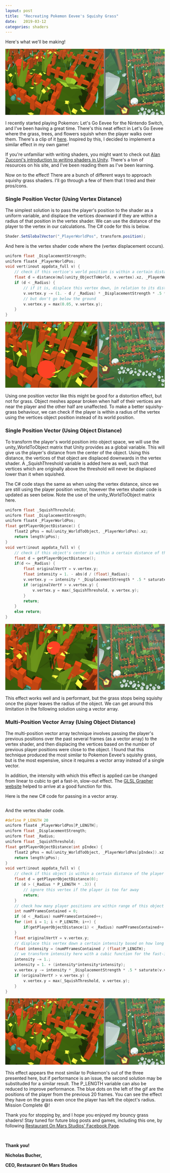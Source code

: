 ```yaml
---
layout: post
title:  "Recreating Pokemon Eevee's Squishy Grass"
date:   2019-03-12
categories: shaders
---
```


Here's what we'll be making!

![Single Position Vector (Using Object Distance)](/site-assets/blog-images-2019/grass-multi-position-object.gif)



I recently started playing Pokemon: Let's Go Eevee for the Nintendo Switch, and I've been having a great time. There's this neat effect in Let's Go Eevee where the grass, trees, and flowers squish when the player walks over them. There's a clip of it [here](https://youtu.be/Sjm6msCzQDE?t=37). Inspired by this, I decided to implement a similar effect in my own game!

If you're unfamiliar with writing shaders, you might want to check out [Alan Zucconi's introduction to writing shaders in Unity](https://www.alanzucconi.com/2015/06/10/a-gentle-introduction-to-shaders-in-unity3d/). There's a ton of resources on his site, and I've been reading them as I've been learning.

Now on to the effect! There are a bunch of different ways to approach squishy grass shaders. I'll go through a few of them that I tried and their pros/cons.

### Single Position Vector (Using Vertex Distance)


The simplest solution is to pass the player's position to the shader as a uniform variable, and displace the vertices downward if they are within a radius of that position in the vertex shader. We can use the distance of the player to the vertex in our calculations. The C# code for this is below.

```c#
Shader.SetGlobalVector("_PlayerWorldPos", transform.position);
```

And here is the vertex shader code where the (vertex displacement occurs).

```c
uniform float _DisplacementStrength;
uniform float4 _PlayerWorldPos;
void vert(inout appdata_full v) {
    // check if this vertice's world position is within a certain distance of the player
    float d = distance(mul(unity_ObjectToWorld, v.vertex).xz, _PlayerWorldPos.xz);
    if (d < _Radius) {
        // if it is, displace this vertex down, in relation to its distance to the player
        v.vertex.y -= (1. - d / _Radius) * _DisplacementStrength * .5 * saturate(v.vertex.y);
        // but don't go below the ground
        v.vertex.y = max(0.05, v.vertex.y);
    }
}
```
![Single Position Vector (Using Vertex Distance)](/site-assets/blog-images-2019/grass-single-position-vertex.gif)


Using one position vector like this might be good for a distortion effect, but not for grass. Object meshes appear broken when half of their vertices are near the player and the other half are unaffected. To make a better squishy-grass behaviour, we can check if the player is within a radius of the vertex using the vertices object position instead of its world position.

### Single Position Vector (Using Object Distance)

To transform the player's world position into object space, we will use the unity_WorldToObject matrix that Unity provides as a global variable. This will give us the player's distance from the center of the object. Using this distance, the vertices of that object are displaced downwards in the vertex shader. A _SquishThreshold variable is added here as well, such that vertices which are originally above the threshold will never be displaced lower than it when squished.

The C# code stays the same as when using the vertex distance, since we are still using the player position vector, however the vertex shader code is updated as seen below. Note the use of the unity_WorldToObject matrix here.

```c
uniform float _SquishThreshold;
uniform float _DisplacementStrength;
uniform float4 _PlayerWorldPos;
float getPlayerObjectDistance() {
    float2 pPos = mul(unity_WorldToObject, _PlayerWorldPos).xz;
    return length(pPos);
}
void vert(inout appdata_full v) {
    // check if this object's center is within a certain distance of the player
    float d = getPlayerObjectDistance();
    if(d <= _Radius) {
        float originalVertY = v.vertex.y;
        float intensity = 1. - abs(d / (float)_Radius);
        v.vertex.y -= intensity * _DisplacementStrength * .5 * saturate(v.vertex.y);
        if (originalVertY > v.vertex.y) {
            v.vertex.y = max(_SquishThreshold, v.vertex.y);
        }
        return;
    }
    else return;
}
```

![Single Position Vector (Using Object Distance)](/site-assets/blog-images-2019/grass-single-position-object.gif)


This effect works well and is performant, but the grass stops being squishy once the player leaves the radius of the object. We can get around this limitation in the following solution using a vector array.


### Multi-Position Vector Array (Using Object Distance)

The multi-position vector array technique involves passing the player's previous positions over the past several frames (as a vector array) to the vertex shader, and then displacing the vertices based on the number of previous player positions were close to the object. I found that this technique produced the most similar to Pokemon Eevee's squishy grass, but is the most expensive, since it requires a vector array instead of a single vector.

In addition, the intensity with which this effect is applied can be changed from linear to cubic to get a fast-in, slow-out effect. The [GLSL Grapher website](https://fordhurley.com/glsl-grapher/) helped to arrive at a good function for this.

Here is the new C# code for passing in a vector array.


```c#

```


And the vertex shader code.


```c
#define P_LENGTH 20
uniform float4 _PlayerWorldPos[P_LENGTH];
uniform float _DisplacementStrength;
uniform float _Radius;
uniform float _SquishThreshold;
float getPlayerObjectDistance(int pIndex) {
    float2 pPos = mul(unity_WorldToObject, _PlayerWorldPos[pIndex]).xz;
    return length(pPos);
}
void vert(inout appdata_full v) {
    // check if this object is within a certain distance of the player
    float d = getPlayerObjectDistance(0);
    if (d > (_Radius * P_LENGTH * .3)) {
        // ignore this vertex if the player is too far away
        return;
    }
    // check how many player positions are within range of this object
    int numPFramesContained = 0;
    if (d < _Radius) numPFramesContained++;
    for (int i = 1; i < P_LENGTH; i++) {
        if(getPlayerObjectDistance(i) < _Radius) numPFramesContained++;
    }
    float originalVertY = v.vertex.y;
    // displace this vertex down a certain intensity based on how long the player has been near this object
    float intensity = (numPFramesContained / (float)P_LENGTH);
    // we transform intensity here with a cubic function for the fast-in, slow-out effect
    intensity -= 1.;
    intensity = 1. + (intensity*intensity*intensity);
    v.vertex.y -= intensity * _DisplacementStrength * .5 * saturate(v.vertex.y);
    if (originalVertY > v.vertex.y) {
        v.vertex.y = max(_SquishThreshold, v.vertex.y);
    }
}
```



![Single Position Vector (Using Object Distance)](/site-assets/blog-images-2019/grass-multi-position-object.gif)

This effect appears the most similar to Pokemon's out of the three presented here, but if performance is an issue, the second solution may be substituded for a similar result. The P_LENGTH variable can also be reduced to improve performance. The blue dots on the left of the gif are the positions of the player from the previous 20 frames. You can see the effect they have on the grass even once the player has left the object's radius. Mission Complete 😄!


Thank you for stopping by, and I hope you enjoyed my bouncy grass shaders! Stay tuned for future blog posts and games, including this one, by following [Restaurant On Mars Studios' Facebook Page](https://www.facebook.com/ROMStudios).

<br>

**Thank you!**

**Nicholas Bucher,**   

**CEO, Restaurant On Mars Studios**